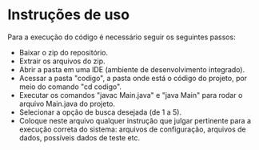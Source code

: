 # Instruções de uso
Para a execução do código é necessário seguir os seguintes passos:
* Baixar o zip do repositório.
* Extrair os arquivos do zip.
* Abrir a pasta em uma IDE (ambiente de desenvolvimento integrado).
* Acessar a pasta "codigo", a pasta onde está o código do projeto, por meio do comando "cd codigo".
* Executar os comandos "javac Main.java" e "java Main" para rodar o arquivo Main.java do projeto.
* Selecionar a opção de busca desejada (de 1 a 5).
* Coloque neste arquivo qualquer instrução que julgar pertinente para a execução correta do sistema: arquivos de configuração, arquivos de dados, possíveis dados de teste etc.
